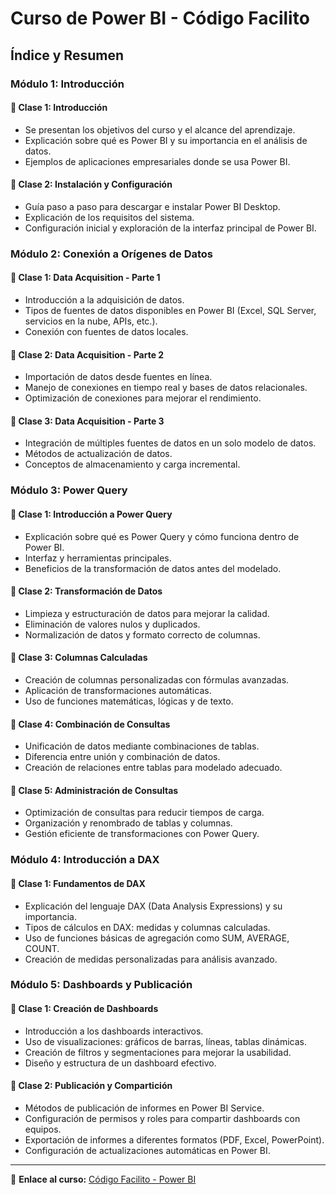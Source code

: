 # Curso de Power BI - Código Facilito

## Índice y Resumen

### Módulo 1: Introducción

#### 📌 Clase 1: Introducción
- Se presentan los objetivos del curso y el alcance del aprendizaje.
- Explicación sobre qué es Power BI y su importancia en el análisis de datos.
- Ejemplos de aplicaciones empresariales donde se usa Power BI.

#### 📌 Clase 2: Instalación y Configuración
- Guía paso a paso para descargar e instalar Power BI Desktop.
- Explicación de los requisitos del sistema.
- Configuración inicial y exploración de la interfaz principal de Power BI.

### Módulo 2: Conexión a Orígenes de Datos

#### 📌 Clase 1: Data Acquisition - Parte 1
- Introducción a la adquisición de datos.
- Tipos de fuentes de datos disponibles en Power BI (Excel, SQL Server, servicios en la nube, APIs, etc.).
- Conexión con fuentes de datos locales.

#### 📌 Clase 2: Data Acquisition - Parte 2
- Importación de datos desde fuentes en línea.
- Manejo de conexiones en tiempo real y bases de datos relacionales.
- Optimización de conexiones para mejorar el rendimiento.

#### 📌 Clase 3: Data Acquisition - Parte 3
- Integración de múltiples fuentes de datos en un solo modelo de datos.
- Métodos de actualización de datos.
- Conceptos de almacenamiento y carga incremental.

### Módulo 3: Power Query

#### 📌 Clase 1: Introducción a Power Query
- Explicación sobre qué es Power Query y cómo funciona dentro de Power BI.
- Interfaz y herramientas principales.
- Beneficios de la transformación de datos antes del modelado.

#### 📌 Clase 2: Transformación de Datos
- Limpieza y estructuración de datos para mejorar la calidad.
- Eliminación de valores nulos y duplicados.
- Normalización de datos y formato correcto de columnas.

#### 📌 Clase 3: Columnas Calculadas
- Creación de columnas personalizadas con fórmulas avanzadas.
- Aplicación de transformaciones automáticas.
- Uso de funciones matemáticas, lógicas y de texto.

#### 📌 Clase 4: Combinación de Consultas
- Unificación de datos mediante combinaciones de tablas.
- Diferencia entre unión y combinación de datos.
- Creación de relaciones entre tablas para modelado adecuado.

#### 📌 Clase 5: Administración de Consultas
- Optimización de consultas para reducir tiempos de carga.
- Organización y renombrado de tablas y columnas.
- Gestión eficiente de transformaciones con Power Query.

### Módulo 4: Introducción a DAX

#### 📌 Clase 1: Fundamentos de DAX
- Explicación del lenguaje DAX (Data Analysis Expressions) y su importancia.
- Tipos de cálculos en DAX: medidas y columnas calculadas.
- Uso de funciones básicas de agregación como SUM, AVERAGE, COUNT.
- Creación de medidas personalizadas para análisis avanzado.

### Módulo 5: Dashboards y Publicación

#### 📌 Clase 1: Creación de Dashboards
- Introducción a los dashboards interactivos.
- Uso de visualizaciones: gráficos de barras, líneas, tablas dinámicas.
- Creación de filtros y segmentaciones para mejorar la usabilidad.
- Diseño y estructura de un dashboard efectivo.

#### 📌 Clase 2: Publicación y Compartición
- Métodos de publicación de informes en Power BI Service.
- Configuración de permisos y roles para compartir dashboards con equipos.
- Exportación de informes a diferentes formatos (PDF, Excel, PowerPoint).
- Configuración de actualizaciones automáticas en Power BI.

---

📌 **Enlace al curso:** [Código Facilito - Power BI](https://codigofacilito.com/videos/data-adquisition-parte-1)
